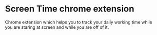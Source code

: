 # Screen Time chrome extension
Chrome extension which helps you to track your daily working time while you are staring at screen and while you are off of it.
